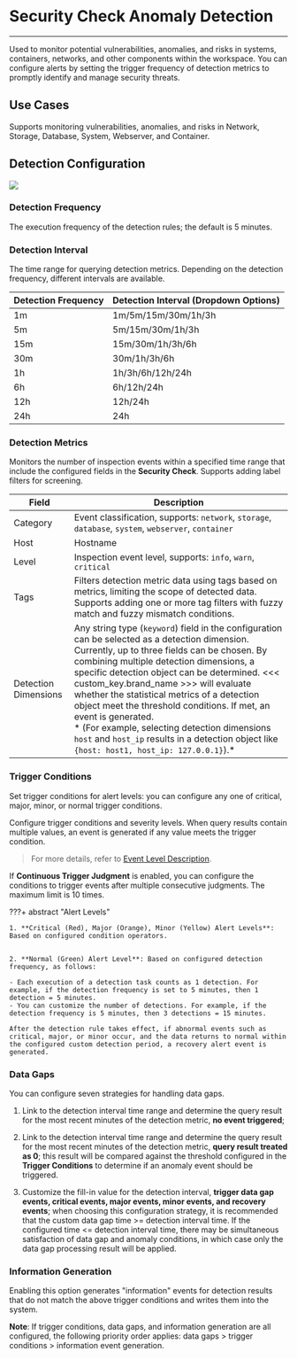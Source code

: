 # Security Check Anomaly Detection
---

Used to monitor potential vulnerabilities, anomalies, and risks in systems, containers, networks, and other components within the workspace. You can configure alerts by setting the trigger frequency of detection metrics to promptly identify and manage security threats.


## Use Cases

Supports monitoring vulnerabilities, anomalies, and risks in Network, Storage, Database, System, Webserver, and Container.

## Detection Configuration

![](../img/monitor27.png)

### Detection Frequency

The execution frequency of the detection rules; the default is 5 minutes.

### Detection Interval

The time range for querying detection metrics. Depending on the detection frequency, different intervals are available.

| Detection Frequency | Detection Interval (Dropdown Options) |
| --- | --- |
| 1m | 1m/5m/15m/30m/1h/3h |
| 5m | 5m/15m/30m/1h/3h |
| 15m | 15m/30m/1h/3h/6h |
| 30m | 30m/1h/3h/6h |
| 1h | 1h/3h/6h/12h/24h |
| 6h | 6h/12h/24h |
| 12h | 12h/24h |
| 24h | 24h |

### Detection Metrics

Monitors the number of inspection events within a specified time range that include the configured fields in the **Security Check**. Supports adding label filters for screening.

| Field | Description |
| --- | --- |
| Category | Event classification, supports: `network`, `storage`, `database`, `system`, `webserver`, `container` |
| Host | Hostname |
| Level | Inspection event level, supports: `info`, `warn`, `critical` |
| Tags | Filters detection metric data using tags based on metrics, limiting the scope of detected data. Supports adding one or more tag filters with fuzzy match and fuzzy mismatch conditions. |
| Detection Dimensions | Any string type (`keyword`) field in the configuration can be selected as a detection dimension. Currently, up to three fields can be chosen. By combining multiple detection dimensions, a specific detection object can be determined. <<< custom_key.brand_name >>> will evaluate whether the statistical metrics of a detection object meet the threshold conditions. If met, an event is generated.<br />* (For example, selecting detection dimensions `host` and `host_ip` results in a detection object like `{host: host1, host_ip: 127.0.0.1}`).*

### Trigger Conditions

Set trigger conditions for alert levels: you can configure any one of critical, major, minor, or normal trigger conditions.

Configure trigger conditions and severity levels. When query results contain multiple values, an event is generated if any value meets the trigger condition.

> For more details, refer to [Event Level Description](event-level-description.md).

If **Continuous Trigger Judgment** is enabled, you can configure the conditions to trigger events after multiple consecutive judgments. The maximum limit is 10 times.


???+ abstract "Alert Levels"

	1. **Critical (Red), Major (Orange), Minor (Yellow) Alert Levels**: Based on configured condition operators.
  

    2. **Normal (Green) Alert Level**: Based on configured detection frequency, as follows:

    - Each execution of a detection task counts as 1 detection. For example, if the detection frequency is set to 5 minutes, then 1 detection = 5 minutes.  
    - You can customize the number of detections. For example, if the detection frequency is 5 minutes, then 3 detections = 15 minutes.  

    After the detection rule takes effect, if abnormal events such as critical, major, or minor occur, and the data returns to normal within the configured custom detection period, a recovery alert event is generated.

### Data Gaps

You can configure seven strategies for handling data gaps.

1. Link to the detection interval time range and determine the query result for the most recent minutes of the detection metric, **no event triggered**;

2. Link to the detection interval time range and determine the query result for the most recent minutes of the detection metric, **query result treated as 0**; this result will be compared against the threshold configured in the **Trigger Conditions** to determine if an anomaly event should be triggered.

3. Customize the fill-in value for the detection interval, **trigger data gap events, critical events, major events, minor events, and recovery events**; when choosing this configuration strategy, it is recommended that the custom data gap time >= detection interval time. If the configured time <= detection interval time, there may be simultaneous satisfaction of data gap and anomaly conditions, in which case only the data gap processing result will be applied.


### Information Generation

Enabling this option generates "information" events for detection results that do not match the above trigger conditions and writes them into the system.


**Note**: If trigger conditions, data gaps, and information generation are all configured, the following priority order applies: data gaps > trigger conditions > information event generation.
